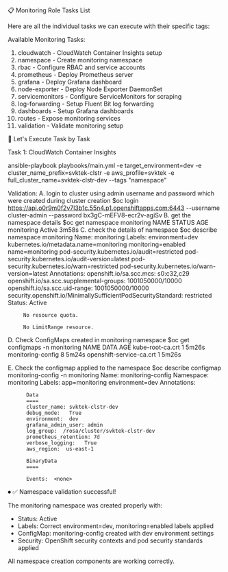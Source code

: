  📋 Monitoring Role Tasks List

  Here are all the individual tasks we can execute with their specific tags:

  Available Monitoring Tasks:

  1. cloudwatch - CloudWatch Container Insights setup
  2. namespace - Create monitoring namespace
  3. rbac - Configure RBAC and service accounts
  4. prometheus - Deploy Prometheus server
  5. grafana - Deploy Grafana dashboard
  6. node-exporter - Deploy Node Exporter DaemonSet
  7. servicemonitors - Configure ServiceMonitors for scraping
  8. log-forwarding - Setup Fluent Bit log forwarding
  9. dashboards - Setup Grafana dashboards
  10. routes - Expose monitoring services
  11. validation - Validate monitoring setup

  🚀 Let's Execute Task by Task

  Task 1: CloudWatch Container Insights

 ansible-playbook playbooks/main.yml -e target_environment=dev -e cluster_name_prefix=svktek-clstr -e aws_profile=svktek -e full_cluster_name=svktek-clstr-dev --tags "namespace"

Validation: 
A. login to cluster using admin username and password which were created during cluster creation 
         $oc login https://api.o0r9m0f2v7l3b1c.55n4.p1.openshiftapps.com:6443 --username cluster-admin --password bx3gC-mEFV8-ecr2v-agiSv
B. get the namespace details
         $oc get namespace monitoring
         NAME         STATUS   AGE
         monitoring   Active   3m58s
C. check the details of namespace
         $oc describe namespace monitoring
         Name:         monitoring
         Labels:       environment=dev
                       kubernetes.io/metadata.name=monitoring
                       monitoring=enabled
                       name=monitoring
                       pod-security.kubernetes.io/audit=restricted
                       pod-security.kubernetes.io/audit-version=latest
                       pod-security.kubernetes.io/warn=restricted
                       pod-security.kubernetes.io/warn-version=latest
         Annotations:  openshift.io/sa.scc.mcs: s0:c32,c29
                       openshift.io/sa.scc.supplemental-groups: 1001050000/10000
                       openshift.io/sa.scc.uid-range: 1001050000/10000
              security.openshift.io/MinimallySufficientPodSecurityStandard: restricted
         Status:       Active

         No resource quota.

         No LimitRange resource.


D. Check ConfigMaps created in monitoring namespace 
         $oc get configmaps -n monitoring
         NAME                       DATA   AGE
         kube-root-ca.crt           1      5m26s
         monitoring-config          8      5m24s
         openshift-service-ca.crt   1      5m26s

                     
E. Check the configmap applied to the namespace
       $oc describe configmap monitoring-config -n monitoring
          Name:         monitoring-config
          Namespace:    monitoring
          Labels:       app=monitoring
                        environment=dev
          Annotations:  <none>

          Data
          ====
          cluster_name: svktek-clstr-dev
          debug_mode:   True
          environment:  dev
          grafana_admin_user: admin
          log_group:  /rosa/cluster/svktek-clstr-dev
          prometheus_retention: 7d
          verbose_logging:   True
          aws_region:  us-east-1

          BinaryData
          ====

          Events:  <none>



⏺ ✅ Namespace validation successful!

  The monitoring namespace was created properly with:
  - Status: Active
  - Labels: Correct environment=dev, monitoring=enabled labels applied
  - ConfigMap: monitoring-config created with dev environment settings
  - Security: OpenShift security contexts and pod security standards applied

  All namespace creation components are working correctly.

 
